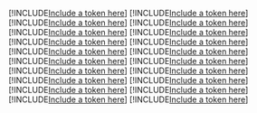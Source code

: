 [!INCLUDE[Include a token here](refs1526012360447/r1.md)]
[!INCLUDE[Include a token here](refs1526012360447/r2.md)]
[!INCLUDE[Include a token here](refs1526012360447/r3.md)]
[!INCLUDE[Include a token here](refs1526012360447/r4.md)]
[!INCLUDE[Include a token here](refs1526012360447/r5.md)]
[!INCLUDE[Include a token here](refs1526012360447/r6.md)]
[!INCLUDE[Include a token here](refs1526012360447/r7.md)]
[!INCLUDE[Include a token here](refs1526012360447/r8.md)]
[!INCLUDE[Include a token here](refs1526012360447/r9.md)]
[!INCLUDE[Include a token here](refs1526012360447/r10.md)]
[!INCLUDE[Include a token here](refs1526012360447/r11.md)]
[!INCLUDE[Include a token here](refs1526012360447/r12.md)]
[!INCLUDE[Include a token here](refs1526012360447/r13.md)]
[!INCLUDE[Include a token here](refs1526012360447/r14.md)]
[!INCLUDE[Include a token here](refs1526012360447/r15.md)]
[!INCLUDE[Include a token here](refs1526012360447/r16.md)]
[!INCLUDE[Include a token here](refs1526012360447/r17.md)]
[!INCLUDE[Include a token here](refs1526012360447/r18.md)]
[!INCLUDE[Include a token here](refs1526012360447/r19.md)]
[!INCLUDE[Include a token here](refs1526012360447/r20.md)]
